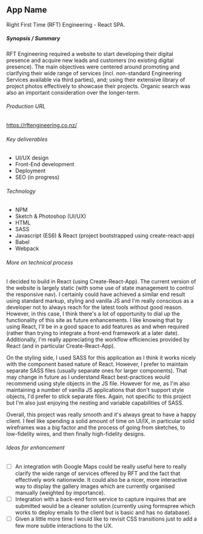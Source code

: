 ## App Name 

Right First Time (RFT) Engineering - React SPA.

##### Synopsis / Summary 

RFT Engineering required a website to start developing their digital presence and acquire new leads and customers (no existing digital presence). The main objectives were centered around promoting and clarifying their wide range of services (incl. non-standard Engineering Services available via third parties), and; using their extensive library of project photos effectively to showcase their projects. Organic search was also an important consideration over the longer-term.

###### Production URL

https://rftengineering.co.nz/

###### Key deliverables

- UI/UX design
- Front-End development
- Deployment 
- SEO (in progress)

###### Technology 

- NPM
- Sketch & Photoshop (UI/UX)
- HTML
- SASS
- Javascript (ES6) & React (project bootstrapped using create-react-app)
- Babel
- Webpack 

###### More on technical process

I decided to build in React (using Create-React-App). The current version of the website is largely static (with some use of state management to control the responsive nav). I certainly could have achieved a similar end result using standard markup, styling and vanilla JS and I'm really conscious as a developer not to always reach for the latest tools without good reason. However, in this case, I think there's a lot of opportunity to dial up the functionality of this site as future enhancements. I like knowing that by using React, I'll be in a good space to add features as and when required (rather than trying to integrate a front-end framework at a later date). Additionally, I'm really appreciating the workflow efficiencies provided by React (and in particular Create-React-App). 

On the styling side, I used SASS for this application as I think it works nicely with the component based nature of React. However, I prefer to maintain separate SASS files (usually separate ones for larger components). That may change in future as I understand React best-practices would recommend using style objects in the JS file. However for me, as I'm also maintaining a number of vanilla JS applications that don't support style objects, I'd prefer to stick separate files. Again, not specific to this project but I'm also just enjoying the nesting and variable capabilities of SASS.

Overall, this project was really smooth and it's always great to have a happy client. I feel like spending a solid amount of time on UI/IX, in particular solid wireframes was a big factor and the process of going from sketches, to low-fidelity wires, and then finally high-fidelity designs. 

###### Ideas for enhancement 

- [ ] An integration wtih Google Maps could be really useful here to really clarify the wide range of services offered by RFT and the fact that effectively work nationwide. It could also be a nicer, more interactive way to display the gallery images which are currently organised manually (weighted by importance).
- [ ] Integration with a back-end form service to capture inquires that are submitted would be a cleaner solution (currently using formspree which works to deploy emails to the client but is basic and has no database).
- [ ] Given a little more time I would like to revisit CSS transitions just to add a few more subtle interactions to the UX. 
